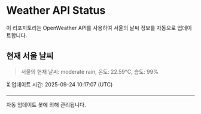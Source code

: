 
# Weather API Status

이 리포지토리는 OpenWeather API를 사용하여 서울의 날씨 정보를 자동으로 업데이트합니다.

## 현재 서울 날씨
> 서울의 현재 날씨: moderate rain, 온도: 22.59°C, 습도: 99%

⏳ 업데이트 시간: 2025-09-24 10:17:07 (UTC)

---
자동 업데이트 봇에 의해 관리됩니다.
